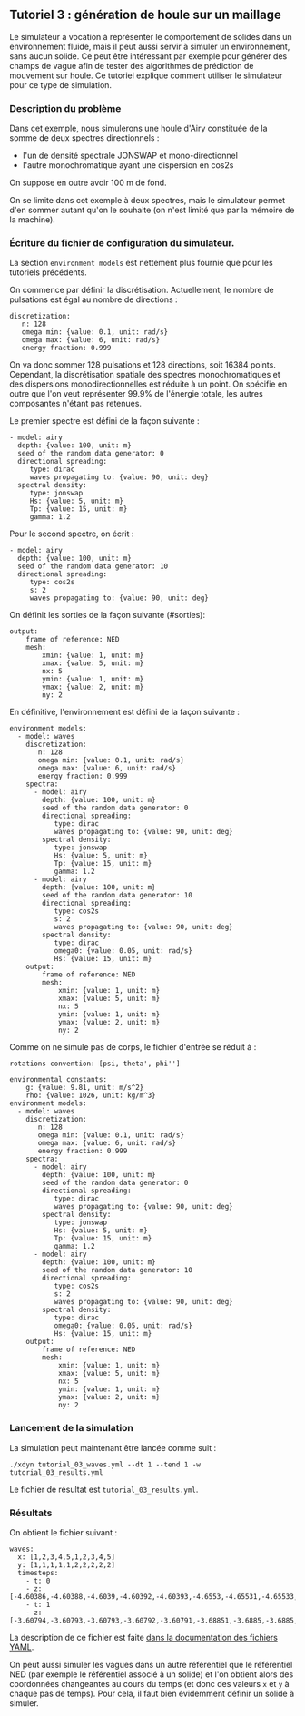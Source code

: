 ## Tutoriel 3 : génération de houle sur un maillage

Le simulateur a vocation à représenter le comportement de solides dans un
environnement fluide, mais il peut aussi servir à simuler un environnement,
sans aucun solide. Ce peut être intéressant par exemple pour générer des champs
de vague afin de tester des algorithmes de prédiction de mouvement sur houle.
Ce tutoriel explique comment utiliser le simulateur pour ce type de simulation.

### Description du problème

Dans cet exemple, nous simulerons une houle d'Airy constituée de la somme de
deux spectres directionnels :

- l'un de densité spectrale JONSWAP et mono-directionnel
- l'autre monochromatique ayant une dispersion en cos2s

On suppose en outre avoir 100 m de fond.

On se limite dans cet exemple à deux spectres, mais le simulateur permet d'en
sommer autant qu'on le souhaite (on n'est limité que par la mémoire de la
machine).

### Écriture du fichier de configuration du simulateur.

La section `environment models` est nettement plus fournie que pour les
tutoriels précédents.

On commence par définir la discrétisation. Actuellement, le nombre de
pulsations est égal au nombre de directions :

~~~~~~~~~~~~~~~~~~~~~~~~~~~~~~~~~~~~~~~~~~ {.yaml}
discretization:
   n: 128
   omega min: {value: 0.1, unit: rad/s}
   omega max: {value: 6, unit: rad/s}
   energy fraction: 0.999
~~~~~~~~~~~~~~~~~~~~~~~~~~~~~~~~~~~~~~~~~~

On va donc sommer 128 pulsations et 128 directions, soit 16384 points.
Cependant, la discrétisation spatiale des spectres monochromatiques et des
dispersions monodirectionnelles est réduite à un point. On spécifie en outre
que l'on veut représenter 99.9% de l'énergie totale, les autres composantes
n'étant pas retenues.

Le premier spectre est défini de la façon suivante :

~~~~~~~~~~~~~~~~~~~~~~~~~~~~~~~~~~~~~~~~~~ {.yaml}
- model: airy
  depth: {value: 100, unit: m}
  seed of the random data generator: 0
  directional spreading:
     type: dirac
     waves propagating to: {value: 90, unit: deg}
  spectral density:
     type: jonswap
     Hs: {value: 5, unit: m}
     Tp: {value: 15, unit: m}
     gamma: 1.2
~~~~~~~~~~~~~~~~~~~~~~~~~~~~~~~~~~~~~~~~~~

Pour le second spectre, on écrit :

~~~~~~~~~~~~~~~~~~~~~~~~~~~~~~~~~~~~~~~~~~ {.yaml}
- model: airy
  depth: {value: 100, unit: m}
  seed of the random data generator: 10
  directional spreading:
     type: cos2s
     s: 2
     waves propagating to: {value: 90, unit: deg}
~~~~~~~~~~~~~~~~~~~~~~~~~~~~~~~~~~~~~~~~~~

On définit les sorties de la façon suivante (#sorties):

~~~~~~~~~~~~~~~~~~~~~~~~~~~~~~~~~~~~~~~~~~ {.yaml}
output:
    frame of reference: NED
    mesh:
        xmin: {value: 1, unit: m}
        xmax: {value: 5, unit: m}
        nx: 5
        ymin: {value: 1, unit: m}
        ymax: {value: 2, unit: m}
        ny: 2
~~~~~~~~~~~~~~~~~~~~~~~~~~~~~~~~~~~~~~~~~~

En définitive, l'environnement est défini de la façon suivante :

~~~~~~~~~~~~~~~~~~~~~~~~~~~~~~~~~~~~~~~~~~ {.yaml}
environment models:
  - model: waves
    discretization:
       n: 128
       omega min: {value: 0.1, unit: rad/s}
       omega max: {value: 6, unit: rad/s}
       energy fraction: 0.999
    spectra:
      - model: airy
        depth: {value: 100, unit: m}
        seed of the random data generator: 0
        directional spreading:
           type: dirac
           waves propagating to: {value: 90, unit: deg}
        spectral density:
           type: jonswap
           Hs: {value: 5, unit: m}
           Tp: {value: 15, unit: m}
           gamma: 1.2
      - model: airy
        depth: {value: 100, unit: m}
        seed of the random data generator: 10
        directional spreading:
           type: cos2s
           s: 2
           waves propagating to: {value: 90, unit: deg}
        spectral density:
           type: dirac
           omega0: {value: 0.05, unit: rad/s}
           Hs: {value: 15, unit: m}
    output:
        frame of reference: NED
        mesh:
            xmin: {value: 1, unit: m}
            xmax: {value: 5, unit: m}
            nx: 5
            ymin: {value: 1, unit: m}
            ymax: {value: 2, unit: m}
            ny: 2
~~~~~~~~~~~~~~~~~~~~~~~~~~~~~~~~~~~~~~~~~~

Comme on ne simule pas de corps, le fichier d'entrée se réduit à :

~~~~~~~~~~~~~~~~~~~~~~~~~~~~~~~~~~~~~~~~~~ {.yaml}
rotations convention: [psi, theta', phi'']

environmental constants:
    g: {value: 9.81, unit: m/s^2}
    rho: {value: 1026, unit: kg/m^3}
environment models:
  - model: waves
    discretization:
       n: 128
       omega min: {value: 0.1, unit: rad/s}
       omega max: {value: 6, unit: rad/s}
       energy fraction: 0.999
    spectra:
      - model: airy
        depth: {value: 100, unit: m}
        seed of the random data generator: 0
        directional spreading:
           type: dirac
           waves propagating to: {value: 90, unit: deg}
        spectral density:
           type: jonswap
           Hs: {value: 5, unit: m}
           Tp: {value: 15, unit: m}
           gamma: 1.2
      - model: airy
        depth: {value: 100, unit: m}
        seed of the random data generator: 10
        directional spreading:
           type: cos2s
           s: 2
           waves propagating to: {value: 90, unit: deg}
        spectral density:
           type: dirac
           omega0: {value: 0.05, unit: rad/s}
           Hs: {value: 15, unit: m}
    output:
        frame of reference: NED
        mesh:
            xmin: {value: 1, unit: m}
            xmax: {value: 5, unit: m}
            nx: 5
            ymin: {value: 1, unit: m}
            ymax: {value: 2, unit: m}
            ny: 2
~~~~~~~~~~~~~~~~~~~~~~~~~~~~~~~~~~~~~~~~~~

### Lancement de la simulation

La simulation peut maintenant être lancée comme suit :

~~~~~~~~~~~~~~~~~~~~~~~~~~~~~~~~~~~~~~~~~~ {.bash}
./xdyn tutorial_03_waves.yml --dt 1 --tend 1 -w tutorial_03_results.yml
~~~~~~~~~~~~~~~~~~~~~~~~~~~~~~~~~~~~~~~~~~

Le fichier de résultat est `tutorial_03_results.yml`.

### Résultats

On obtient le fichier suivant :

~~~~~~~~~~~~~~~~~~~~~~~~~~~~~~~~~~~~~~~~~~ {.yaml}
waves:
  x: [1,2,3,4,5,1,2,3,4,5]
  y: [1,1,1,1,1,2,2,2,2,2]
  timesteps:
    - t: 0
    - z: [-4.60386,-4.60388,-4.6039,-4.60392,-4.60393,-4.6553,-4.65531,-4.65533,-4.65535,-4.65537]
    - t: 1
    - z: [-3.60794,-3.60793,-3.60793,-3.60792,-3.60791,-3.68851,-3.6885,-3.6885,-3.68849,-3.68849]
~~~~~~~~~~~~~~~~~~~~~~~~~~~~~~~~~~~~~~~~~~

La description de ce fichier est faite [dans la documentation des fichiers YAML](#sorties).

On peut aussi simuler les vagues dans un autre référentiel que le référentiel
NED (par exemple le référentiel associé à un solide) et l'on obtient alors des
coordonnées changeantes au cours du temps (et donc des valeurs `x` et `y` à
chaque pas de temps). Pour cela, il faut bien évidemment définir un solide à
simuler.

